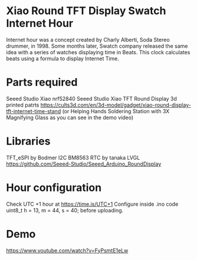 # Xiao Round TFT Display Swatch Internet Hour

Internet hour was a concept created by Charly Alberti, Soda Stereo drummer, in 1998. Some months later, Swatch company released the same idea with a series of watches displaying time in Beats.
This clock calculates beats using a formula to display Internet Time.

# Parts required 

Seeed Studio Xiao nrf52840
Seeed Studio Xiao TFT Round Display
3d printed patrts https://cults3d.com/en/3d-model/gadget/xiao-round-display-tft-internet-time-stand (or Helping Hands Soldering Station with 3X Magnifying Glass as you can see in the demo video)

# Libraries

TFT_eSPI by Bodmer
I2C BM8563 RTC by tanaka
LVGL
https://github.com/Seeed-Studio/Seeed_Arduino_RoundDisplay

# Hour configuration

Check UTC +1 hour at https://time.is/UTC+1 
Configure inside .ino code uint8_t h = 13, m = 44, s = 40; before uploading.

# Demo

https://www.youtube.com/watch?v=FyPsmtE1eLw


